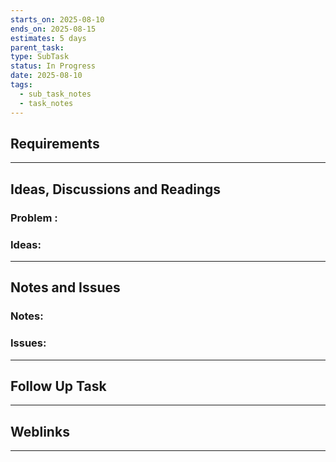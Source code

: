 ```yaml
---
starts_on: 2025-08-10
ends_on: 2025-08-15
estimates: 5 days
parent_task: 
type: SubTask
status: In Progress
date: 2025-08-10
tags:
  - sub_task_notes
  - task_notes
---
```

## Requirements


___

## Ideas, Discussions and Readings

### Problem :

### Ideas:

___

## Notes and Issues

### Notes:

### Issues:


___
## Follow Up Task

___
## Weblinks

___